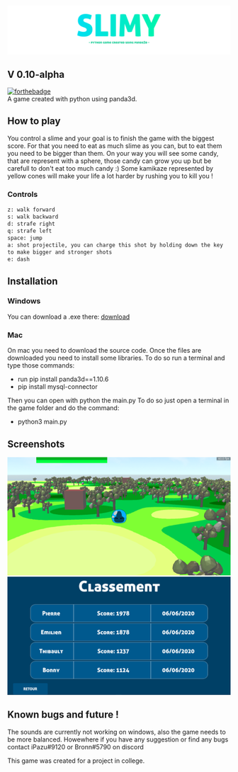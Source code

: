 ![banner](assets/slimy_title.png)
## V 0.10-alpha
[![forthebadge](https://forthebadge.com/images/badges/made-with-python.svg)](https://forthebadge.com)<br>
A game created with python using panda3d.

## How to play

You control a slime and your goal is to finish the game with the biggest score.
For that you need to eat  as much slime as you can, but to eat them you need to be bigger than them.
On your way you will see some candy, that are represent with a sphere, those candy can grow you up but be carefull to don't eat too much candy :)
Some kamikaze represented by yellow cones will make your life a lot harder by rushing you to kill you !

### Controls

	z: walk forward
	s: walk backward
	d: strafe right
	q: strafe left
	space: jump
	a: shot projectile, you can charge this shot by holding down the key to make bigger and stronger shots
	e: dash
	
## Installation

### Windows

You can download a .exe there: [download](https://github.com/iPazu/Slimy/releases/download/0.1/Slimy-0.1.zip)

### Mac

On mac you need to download the source code.
Once the files are downloaded you need to install some libraries. 
To do so run a terminal and type those commands: 
- run pip install panda3d==1.10.6
- pip install mysql-connector

Then you can open with python the main.py
To do so just open a terminal in the game folder and do the command:
- python3 main.py

## Screenshots
![the game running !](assets/slimy_screenshot.png)
![The ranking gui !](assets/ranking_screenshot.png)

## Known bugs and future !

The sounds are currently not working on windows, also the game needs to be more balanced.
Howewhere if you have any suggestion or find any bugs contact iPazu#9120 or Bronn#5790 on discord

This game was created for a project in college.

